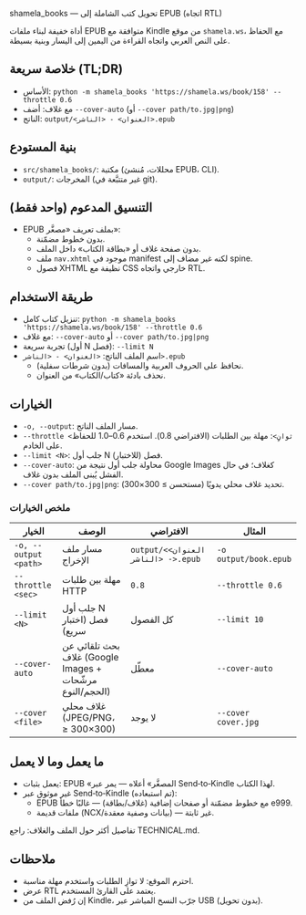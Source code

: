 shamela_books — تحويل كتب الشاملة إلى EPUB (اتجاه RTL)

أداة خفيفة لبناء ملفات EPUB متوافقة مع Kindle من موقع `shamela.ws`، مع الحفاظ على النص العربي واتجاه القراءة من اليمين إلى اليسار وبنية بسيطة.

## خلاصة سريعة (TL;DR)
- الأساس: `python -m shamela_books 'https://shamela.ws/book/158' --throttle 0.6`
- مع غلاف: أضف `--cover-auto` (أو `--cover path/to.jpg|png`)
- الناتج: `output/<العنوان> - <الناشر>.epub`

## بنية المستودع
- `src/shamela_books/`: مكتبة (محللات، مُنشئ EPUB، CLI).
- `output/`: المخرجات (غير متتبَّعة في git).

## التنسيق المدعوم (واحد فقط)
- EPUB بملف تعريف «مصغَّر»:
  - بدون خطوط مضمّنة.
  - بدون صفحة غلاف أو «بطاقة الكتاب» داخل الملف.
  - ملف `nav.xhtml` موجود في manifest لكنه غير مضاف إلى spine.
  - فصول XHTML نظيفة مع CSS خارجي واتجاه RTL.

## طريقة الاستخدام
- تنزيل كتاب كامل: `python -m shamela_books 'https://shamela.ws/book/158' --throttle 0.6`
- مع غلاف: `--cover-auto` أو `--cover path/to.jpg|png`
- تجربة سريعة (أول N فصل): `--limit N`
- اسم الملف الناتج: `<العنوان> - <الناشر>.epub`
  - نحافظ على الحروف العربية والمسافات (بدون شرطات سفلية).
  - نحذف بادئة «كتاب/الكتاب» من العنوان.

## الخيارات
- `-o, --output`: مسار الملف الناتج.
- `--throttle <ثوانٍ>`: مهلة بين الطلبات (الافتراضي 0.8). استخدم 0.6–1.0 للحفاظ على الخادم.
- `--limit <N>`: جلب أول N فصل (للاختبار).
- `--cover-auto`: محاولة جلب أول نتيجة من Google Images كغلاف؛ في حال الفشل يُبنى الملف بدون غلاف.
- `--cover path/to.jpg|png`: تحديد غلاف محلي يدويًا (مستحسن ≥ 300×300).

### ملخص الخيارات

| الخيار | الوصف | الافتراضي | المثال |
|---|---|---|---|
| `-o, --output <path>` | مسار ملف الإخراج | `output/<العنوان> - <الناشر>.epub` | `-o output/book.epub` |
| `--throttle <sec>` | مهلة بين طلبات HTTP | `0.8` | `--throttle 0.6` |
| `--limit <N>` | جلب أول N فصل (اختبار سريع) | كل الفصول | `--limit 10` |
| `--cover-auto` | بحث تلقائي عن غلاف (Google Images + مرشّحات الحجم/النوع) | معطّل | `--cover-auto` |
| `--cover <file>` | غلاف محلي (JPEG/PNG، ≥ 300×300) | لا يوجد | `--cover cover.jpg` |

## ما يعمل وما لا يعمل
- يعمل بثبات: EPUB «المصغَّر» أعلاه — يمر عبر Send‑to‑Kindle لهذا الكتاب.
- غير موثوق عبر Send‑to‑Kindle (تم استبعاده):
  - EPUB مع خطوط مضمّنة أو صفحات إضافية (غلاف/بطاقة) — غالبًا خطأ e999.
  - ملفات قديمة (NCX/بيانات وصفية معقدة) — غير ثابتة.

تفاصيل أكثر حول الملف والغلاف: راجع TECHNICAL.md.

## ملاحظات
- احترم الموقع: لا توازِ الطلبات واستخدم مهلة مناسبة.
- عرض RTL يعتمد على القارئ المستخدم.
- إن رُفض الملف من Kindle، جرّب النسخ المباشر عبر USB (بدون تحويل).
